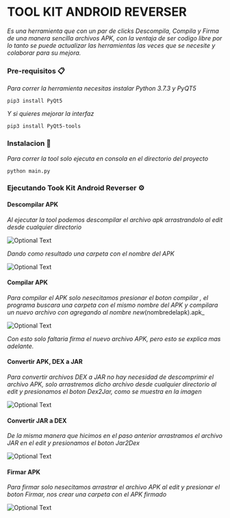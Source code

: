 # TOOL KIT ANDROID REVERSER

_Es una herramienta que con un par de clicks Descompila, Compila y Firma de una manera sencilla archivos APK, con la ventaja de ser codigo 
libre por lo tanto se puede actualizar las herramientas las veces que se necesite y colaborar para su mejora._

### Pre-requisitos 📋

_Para correr la herramienta necesitas instalar Python 3.7.3 y PyQT5_

```
pip3 install PyQt5
```
_Y si quieres mejorar la interfaz_

```
pip3 install PyQt5-tools
```

### Instalacion 🔧

_Para correr la tool solo ejecuta en consola en el directorio del proyecto_

```
python main.py
```

### Ejecutando Took Kit Android Reverser ⚙️

#### Descompilar APK

_Al ejecutar la tool podemos descompilar el archivo apk arrastrandolo al edit desde cualquier directorio_

![Optional Text](https://github.com/abeljm/Tool-Kit-Android-Reverser/blob/master/imagenes/modulo1_a.jpg)

_Dando como resultado una carpeta con el nombre del APK_

![Optional Text](https://github.com/abeljm/Tool-Kit-Android-Reverser/blob/master/imagenes/modulo1_b.jpg)

#### Compilar APK

_Para compilar el APK solo nesecitamos presionar el boton compilar , el programa buscara una carpeta con el mismo nombre del APK y compilara un nuevo archivo con agregando al nombre new_(nombredelapk).apk_

![Optional Text](https://github.com/abeljm/Tool-Kit-Android-Reverser/blob/master/imagenes/modulo1_c.jpg)

_Con esto solo faltaria firma el nuevo archivo APK, pero esto se explica mas adelante._

#### Convertir APK, DEX a JAR

_Para convertir archivos DEX a JAR no hay necesidad de descomprimir el archivo APK, solo arrastremos dicho archivo desde cualquier directorio al edit y presionamos el boton Dex2Jar, como se muestra en la imagen_

![Optional Text](https://github.com/abeljm/Tool-Kit-Android-Reverser/blob/master/imagenes/modulo2_a.jpg)

#### Convertir JAR a DEX 

_De la misma manera que hicimos en el paso anterior arrastramos el archivo JAR en el edit y presionamos el boton Jar2Dex_

![Optional Text](https://github.com/abeljm/Tool-Kit-Android-Reverser/blob/master/imagenes/modulo2_b.jpg)

#### Firmar APK

_Para firmar solo nesecitamos arrastrar el archivo APK al edit y presionar el boton Firmar, nos crear una carpeta con el APK firmado_

![Optional Text](https://github.com/abeljm/Tool-Kit-Android-Reverser/blob/master/imagenes/modulo3_a.jpg)








